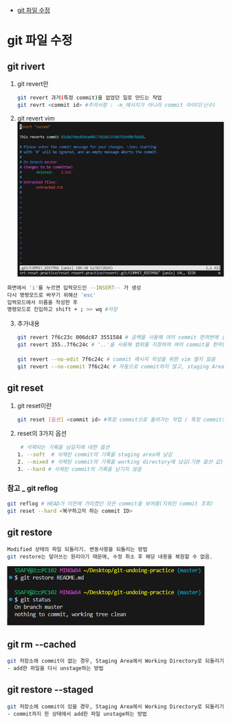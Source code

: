- [git 파일 수정](#git-파일-수정)

# git 파일 수정

## git rivert
1. git revert란
   ```bash
   git revert 과거(특정 commit)을 없었던 일로 만드는 작업
   git revrt <commit id> #주의사항 : -m_메시지가 아니라 commit 아이디(난수)
   ```
2. git revert vim
![](./-mforrevert.PNG)
  ```bash
  화면에서 'i'를 누르면 입력모드인 --INSERT-- 가 생성
  다시 명령모드로 바꾸기 위해선 'esc'
  입력모드에서 이름을 작성한 후
  명령모드로 진입하고 shift + ; >> wq #저장
  ```
3. 추가내용
   ```bash
   git revert 7f6c23c 006dc87 3551584 # 공백을 사용해 여러 commit 한꺼번에 실행 취소
   git revert 355..7f6c24c # '..'을 사용해 범위를 지정하여 여러 commit을 한꺼번에 실행취소
  
   git revert --no-edit 7f6c24c # commit 메시지 작성을 위한 vim 열지 않음
   git revert --no-commit 7f6c24c # 자동으로 commit하지 않고, staging Area에만 올림 (이후 직접 commit 해야함)
   ```


## git reset

1. git reset이란
   ```bash
   git reset [옵션] <commit id> #특정 commit으로 돌아가는 작업 / 특정 commit으로 되돌아 갔을 때, 되돌아간 commit 이후릐 commit은 모두 삭제
      ```

2. reset의 3가지 옵션
   ```bash
    # 삭제되는 기록을 남길지에 대한 옵션
   1. --soft  # 삭제된 commit의 기록을 staging area에 남김
   2. --mixed # 삭제된 commit의 기록을 working directory에 남김(기본 옵션 값)
   3. --hard # 삭제된 commit의 기록을 남기지 않음
   ```


### 참고 _ git reflog
```bash
git reflog # HEAD가 이전에 가리켰던 모든 commit을 보여줌(지워진 commit 조회)
git reset --hard <복구하고자 하는 commit ID>
```


## git restore
```bash
Modified 상태의 파일 되돌리기. 변동사항을 되돌리는 방법
git restore는 덮어쓰는 원리이기 때문에, 수정 취소 후 해당 내용을 복원할 수 없음.
```
![](./restore.PNG)

## git rm --cached
```bash
git 저장소에 commit이 없는 경우, Staging Area에서 Working Directory로 되돌리기
- add한 파일을 다시 unstage하는 방법
```

## git restore --staged
```bash
git 저장소에 commit이 있을 경우, Staging Area에서 Working Directory로 되돌리기
- commit까지 한 상태에서 add한 파일 unstage하는 방법
```